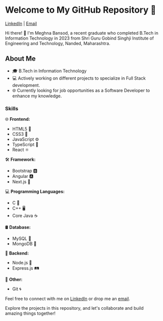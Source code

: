 # Welcome to My GitHub Repository 🚀

[LinkedIn](https://www.linkedin.com/in/meghna-bansod) | [Email](meghnabansod26@gmail.com)

Hi there! 👋 I'm Meghna Bansod, a recent graduate who completed B.Tech in Information Technology in 2023 from Shri Guru Gobind Singhji Institute of Engineering and Technology, Nanded, Maharashtra.

## About Me

- 🎓 B.Tech in Information Technology
- 💻 Actively working on different projects to specialize in Full Stack development.
- 🌐 Currently looking for job opportunities as a Software Developer to enhance my knowledge.

### Skills

🌐 **Frontend:**
- HTML5 🌈
- CSS3 🎨
- JavaScript ⚙️
- TypeScript 📘
- React ⚛️

🛠️ **Framework:**
- Bootstrap 🅱️
- Angular 🅰️
- Next.js 🚀

💻 **Programming Languages:**
- C 🐍
- C++ 🖥️
- Core Java ☕

🛢️ **Database:**
- MySQL 🐬
- MongoDB 🍃

🚀 **Backend:**
- Node.js 🚅
- Express.js 🛤️

🔧 **Other:**
- Git 🌀

Feel free to connect with me on [LinkedIn](https://www.linkedin.com/in/meghna-bansod) or drop me an [email](meghnabansod26@gmail.com).

Explore the projects in this repository, and let's collaborate and build amazing things together!
